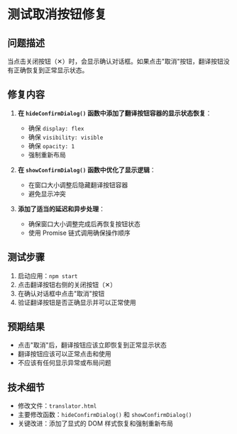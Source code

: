 # 测试取消按钮修复

## 问题描述
当点击关闭按钮（✕）时，会显示确认对话框。如果点击"取消"按钮，翻译按钮没有正确恢复到正常显示状态。

## 修复内容
1. **在 `hideConfirmDialog()` 函数中添加了翻译按钮容器的显示状态恢复**：
   - 确保 `display: flex`
   - 确保 `visibility: visible`
   - 确保 `opacity: 1`
   - 强制重新布局

2. **在 `showConfirmDialog()` 函数中优化了显示逻辑**：
   - 在窗口大小调整后隐藏翻译按钮容器
   - 避免显示冲突

3. **添加了适当的延迟和异步处理**：
   - 确保窗口大小调整完成后再恢复按钮状态
   - 使用 Promise 链式调用确保操作顺序

## 测试步骤
1. 启动应用：`npm start`
2. 点击翻译按钮右侧的关闭按钮（✕）
3. 在确认对话框中点击"取消"按钮
4. 验证翻译按钮是否正确显示并可以正常使用

## 预期结果
- 点击"取消"后，翻译按钮应该立即恢复到正常显示状态
- 翻译按钮应该可以正常点击和使用
- 不应该有任何显示异常或布局问题

## 技术细节
- 修改文件：`translator.html`
- 主要修改函数：`hideConfirmDialog()` 和 `showConfirmDialog()`
- 关键改进：添加了显式的 DOM 样式恢复和强制重新布局